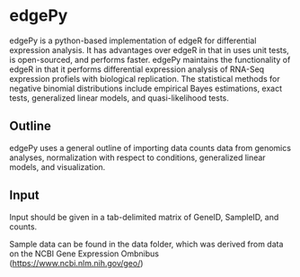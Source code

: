 # edgePy

edgePy is a python-based implementation of edgeR for differential expression analysis. It has advantages over edgeR in that in uses unit tests, is open-sourced, and performs faster. edgePy maintains the functionality of edgeR in that it performs differential expression analysis of RNA-Seq expression profiels with biological replication. The statistical methods for negative binomial distributions include empirical Bayes estimations, exact tests, generalized linear models, and quasi-likelihood tests. 

## Outline

edgePy uses a general outline of importing data counts data from genomics analyses, normalization with respect to conditions, generalized linear models, and visualization.

## Input

Input should be given in a tab-delimited matrix of GeneID, SampleID, and counts.

Sample data can be found in the data folder, which was derived from data on the NCBI Gene Expression Ombnibus (https://www.ncbi.nlm.nih.gov/geo/)